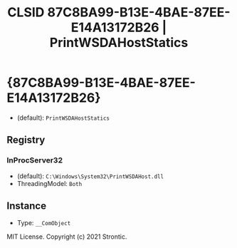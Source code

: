 ﻿---
title: "CLSID 87C8BA99-B13E-4BAE-87EE-E14A13172B26 | PrintWSDAHostStatics"
excerpt: What is COM-Object CLSID 87C8BA99-B13E-4BAE-87EE-E14A13172B26?
---

# {87C8BA99-B13E-4BAE-87EE-E14A13172B26}

* (default): `PrintWSDAHostStatics`

## Registry


### InProcServer32

* (default): `C:\Windows\System32\PrintWSDAHost.dll`
* ThreadingModel: `Both`

## Instance

* Type: `__ComObject`

MIT License. Copyright (c) 2021 Strontic.



